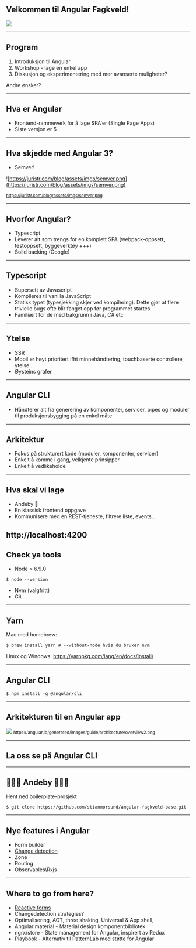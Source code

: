 ## Velkommen til Angular Fagkveld!
<img src="https://angular.io/assets/images/logos/angularjs/AngularJS-Shield.svg" style="background: none; border: none; box-shadow: none;">

---

## Program
1. Introduksjon til Angular
2. Workshop - lage en enkel app
3. Diskusjon og eksperimentering med mer avanserte muligheter?

Andre ønsker?

---

## Hva er Angular

- Frontend-rammeverk for å lage SPA'er (Single Page Apps)
- Siste versjon er 5

---

## Hva skjedde med Angular 3?
- Semver!

![https://juristr.com/blog/assets/imgs/semver.png](https://juristr.com/blog/assets/imgs/semver.png)

<small>https://juristr.com/blog/assets/imgs/semver.png</small>

---

## Hvorfor Angular?
- Typescript
- Leverer alt som trengs for en komplett SPA (webpack-oppsett, testoppsett, byggeverktøy +++)
- Solid backing (Google)

----

## Typescript
- Supersett av Javascript
- Kompileres til vanilla JavaScript
- Statisk typet (typesjekking skjer ved kompilering). Dette gjør at flere trivielle bugs ofte blir fanget opp før programmet startes
- Familiært for de med bakgrunn i Java, C# etc

----

## Ytelse
- SSR
- Mobil er høyt prioritert ifht minnehåndtering, touchbaserte controllere, ytelse...
- Øysteins grafer

----

## Angular CLI
- Håndterer alt fra generering av komponenter, servicer, pipes og moduler til produksjonsbygging på en enkel måte

----

## Arkitektur
- Fokus på strukturert kode (moduler, komponenter, servicer)
- Enkelt å komme i gang, velkjente prinsipper
- Enkelt å vedlikeholde

---

## Hva skal vi lage
- Andeby 🦆
- En klassisk frontend oppgave
- Kommunisere med en REST-tjeneste, filtrere liste, events...

http://localhost:4200
---

## Check ya tools
- Node > 6.9.0            
```
$ node --version 
```
- Nvm (valgfritt)
- Git

----

## Yarn

Mac med homebrew:
```(bash)
$ brew install yarn # --without-node hvis du bruker nvm
```
Linux og Windows:
https://yarnpkg.com/lang/en/docs/install/

----

## Angular CLI
```(bash)
$ npm install -g @angular/cli
```

---

## Arkitekturen til en Angular app
<img src="https://angular.io/generated/images/guide/architecture/overview2.png">
<small>https://angular.io/generated/images/guide/architecture/overview2.png</small>

---

## La oss se på Angular CLI

---

## 🦆🦆🦆 Andeby 🐤🐤🐤

Hent ned boilerplate-prosjekt
```(bash)
$ git clone https://github.com/stianmorsund/angular-fagkveld-base.git
```

---


## Nye features i Angular
- Form builder
- [Change detection](https://blog.thoughtram.io/angular/2016/02/22/angular-2-change-detection-explained.html)
- Zone
- Routing
- Observables\Rxjs

---

## Where to go from here?
- [Reactive forms](https://angular.io/guide/reactive-forms)
- Changedetection strategies?
- Optimalisering, AOT, three shaking, Universal & App shell,
- Angular material - Material design komponentbibliotek
- ngrx/store - State management for Angular, inspirert av Redux
- Playbook - Alternativ til PatternLab med støtte for Angular
